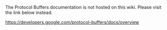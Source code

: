 The Protocol Buffers documentation is not hosted on this wiki.  Please visit the link below instead.

https://developers.google.com/protocol-buffers/docs/overview